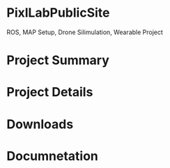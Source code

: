 # PixlLabPublicSite
ROS, MAP Setup, Drone Silimulation, Wearable Project

# Project Summary

# Project Details

# Downloads

# Documnetation

